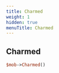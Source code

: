 ```yaml
---
title: Charmed
weight: 1
hidden: true
menuTitle: Charmed
---
```

## Charmed
```perl
$mob->Charmed()
```